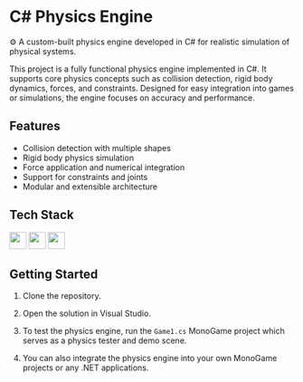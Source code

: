 # C# Physics Engine  
⚙️ A custom-built physics engine developed in C# for realistic simulation of physical systems.

This project is a fully functional physics engine implemented in C#. It supports core physics concepts such as collision detection, rigid body dynamics, forces, and constraints. Designed for easy integration into games or simulations, the engine focuses on accuracy and performance.

## Features  
- Collision detection with multiple shapes  
- Rigid body physics simulation  
- Force application and numerical integration  
- Support for constraints and joints  
- Modular and extensible architecture  

## Tech Stack  
<img src="https://img.shields.io/badge/C%23-239120?style=for-the-badge&logo=c-sharp&logoColor=white" height="30"/>   
<img src="https://img.shields.io/badge/.NET-512BD4?style=for-the-badge&logo=dotnet&logoColor=white" height="30"/>  
<img src="https://img.shields.io/badge/MonoGame-239120?style=for-the-badge&logo=monogame&logoColor=white" height="30"/>

## Getting Started  

1. Clone the repository.

2. Open the solution in Visual Studio.

3. To test the physics engine, run the `Game1.cs` MonoGame project which serves as a physics tester and demo scene.

4. You can also integrate the physics engine into your own MonoGame projects or any .NET applications.
